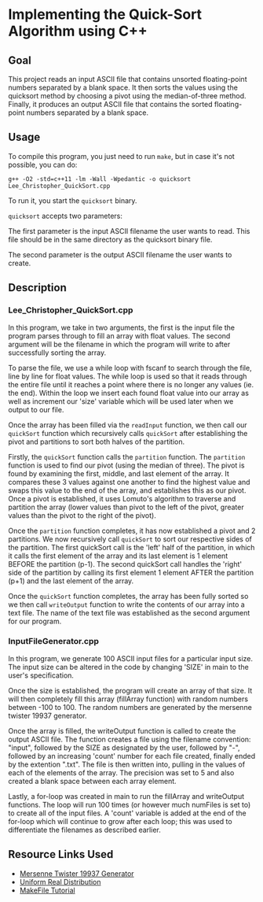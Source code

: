 # Implementing the Quick-Sort Algorithm using C++

## Goal

This project reads an input ASCII file that contains unsorted floating-point numbers separated by a blank space. It then sorts the values using the quicksort method by choosing a pivot using the median-of-three method. Finally, it produces an output ASCII file that contains the sorted floating-point numbers separated by a blank space.

## Usage

To compile this program, you just need to run `make`, but in case it's not possible, you can do:

```
g++ -O2 -std=c++11 -lm -Wall -Wpedantic -o quicksort Lee_Christopher_QuickSort.cpp
```

To run it, you start the `quicksort` binary.

`quicksort` accepts two parameters:

The first parameter is the input ASCII filename the user wants to read.  This file should be in the same directory as the quicksort binary file.

The second parameter is the output ASCII filename the user wants to create.

## Description

### Lee_Christopher_QuickSort.cpp

In this program, we take in two arguments, the first is the input file the program parses through to fill an array with float values.  The second argument will be the filename in which the program will write to after successfully sorting the array.

To parse the file, we use a while loop with fscanf to search through the file, line by line for float values.  The while loop is used so that it reads through the entire file until it reaches a point where there is no longer any values (ie. the end).  Within the loop we insert each found float value into our array as well as increment our 'size' variable which will be used later when we output to our file.

Once the array has been filled via the `readInput` function, we then call our `quickSort` function which recursively calls `quickSort` after establishing the pivot and partitions to sort both halves of the partition.  

Firstly, the `quickSort` function calls the `partition` function.  The `partition` function is used to find our pivot (using the median of three).  The pivot is found by examining the first, middle, and last element of the array.  It compares these 3 values against one another to find the highest value and swaps this value to the end of the array, and establishes this as our pivot.  Once a pivot is established, it uses Lomuto's algorithm to traverse and partition the array (lower values than pivot to the left of the pivot, greater values than the pivot to the right of the pivot).

Once the `partition` function completes, it has now established a pivot and 2 partitions.  We now recursively call `quickSort` to sort our respective sides of the partition.  The first quickSort call is the 'left' half of the partition, in which it calls the first element of the array and its last element is 1 element BEFORE the partition (p-1).  The second quickSort call handles the 'right' side of the partition by calling its first element 1 element AFTER the partition (p+1) and the last element of the array. 

Once the `quickSort` function completes, the array has been fully sorted so we then call `writeOutput` function to write the contents of our array into a text file.  The name of the text file was established as the second argument for our program.


### InputFileGenerator.cpp

In this program, we generate 100 ASCII input files for a particular input size. The input size can be altered in the code by changing 'SIZE' in main to the user's specification.

Once the size is established, the program will create an array of that size. It will then completely fill this array (fillArray function) with random numbers between -100 to 100. The random numbers are generated by the mersenne twister 19937 generator.

Once the array is filled, the writeOutput function is called to create the output ASCII file. The function creates a file using the filename convention: "input", followed by the SIZE as designated by the user, followed by "-", followed by an increasing 'count' number for each file created, finally ended by the extention ".txt". The file is then written into, pulling in the values of each of the elements of the array. The precision was set to 5 and also created a blank space between each array element.

Lastly, a for-loop was created in main to run the fillArray and writeOutput functions. The loop will run 100 times (or however much numFiles is set to) to create all of the input files. A 'count' variable is added at the end of the for-loop which will continue to grow after each loop; this was used to differentiate the filenames as described earlier.

## Resource Links Used

- [Mersenne Twister 19937 Generator](https://www.cplusplus.com/reference/random/mt19937/)
- [Uniform Real Distribution](https://www.cplusplus.com/reference/random/uniform_real_distribution/)
- [MakeFile Tutorial](https://cs.colby.edu/maxwell/courses/tutorials/maketutor/)

